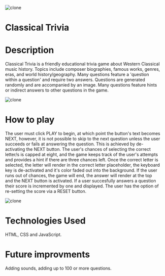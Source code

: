 ![clone](https://imgur.com/ZV7kv79.png)

# Classical Trivia

# Description 

Classical Trivia is a friendly educational trivia game about Western Classical music history. Topics include 
composer biographies, famous works, genres, eras, and world history/geography. Many questions feature a 'question within a question' and
require two answers. Questions are generated randomly and are accompanied by an image. Many questions feature hints or indirect answers to other questions in the game. 

![clone](https://imgur.com/UBtNGhC.png)



# How to play 

The user must click PLAY to begin, at which point the button's text becomes NEXT, however, it is not possible to skip to the next question unless the user succeeds or fails at answering the question. This is achieved by de-activating the NEXT button. The user's chances of selecting the correct letter/s is capped at eight, and the game keeps track of the user's attempts and provides a hint if there are three chances left. Once the correct letter is selected, the letter will render in the correct letter placeholder, the keyboard key is de-activated and it's color faded out into the background. If the user runs out of chances, the game will end, the answer will render at the top and the NEXT button is activated. If a user succesfully answers a question their score is incremented by one and displayed. The user has the option of re-setting the score via a RESET button. 

![clone](https://imgur.com/YqYtyls.png)

# Technologies Used

HTML, CSS and JavaScript. 

# Future improvments 

Adding sounds, adding up to 100 or more questions. 


